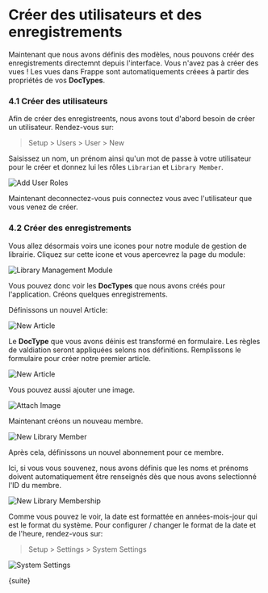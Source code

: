 # Créer des utilisateurs et des enregistrements

Maintenant que nous avons définis des modèles, nous pouvons créér des enregistrements directemnt depuis l'interface. Vous
n'avez pas à créer des vues ! Les vues dans Frappe sont automatiquements créees à partir des propriétés de vos **DocTypes**.

### 4.1 Créer des utilisateurs

Afin de créer des enregistreents, nous avons tout d'abord besoin de créer un utilisateur. Rendez-vous sur:

> Setup > Users > User > New

Saisissez un nom, un prénom ainsi qu'un mot de passe à votre utilisateur pour le créer et donnez lui les rôles  `Librarian`
 et `Library Member`.

<img class="screenshot" alt="Add User Roles" src="{{docs_base_url}}/assets/img/add_user_roles.png">

Maintenant deconnectez-vous puis connectez vous avec l'utilisateur que vous venez de créer.

### 4.2 Créer des enregistrements

Vous allez désormais voirs une icones pour notre module de gestion de librairie. Cliquez sur cette icone et vous apercevrez
la page du module:

<img class="screenshot" alt="Library Management Module" src="{{docs_base_url}}/assets/img/lib_management_module.png">

Vous pouvez donc voir les **DocTypes** que nous avons créés pour l'application. Créons quelques enregistrements.

Définissons un nouvel Article:

<img class="screenshot" alt="New Article" src="{{docs_base_url}}/assets/img/new_article_blank.png">

Le **DocType** que vous avons déinis est transformé en formulaire. Les règles de valdiation seront appliquées selons nos
définitions. Remplissons le formulaire pour créer notre premier article.

<img class="screenshot" alt="New Article" src="{{docs_base_url}}/assets/img/new_article.png">

Vous pouvez aussi ajouter une image.

<img class="screenshot" alt="Attach Image" src="{{docs_base_url}}/assets/img/attach_image.gif">

Maintenant créons un nouveau membre.

<img class="screenshot" alt="New Library Member" src="{{docs_base_url}}/assets/img/new_member.png">

Après cela, définissons un nouvel abonnement pour ce membre.

Ici, si vous vous souvenez, nous avons définis que les noms et prénoms doivent automatiquement être renseignés dès que nous
avons selectionné l'ID du membre.

<img class="screenshot" alt="New Library Membership" src="{{docs_base_url}}/assets/img/new_lib_membership.png">

Comme vous pouvez le voir, la date est formattée en années-mois-jour qui est le format du système. Pour configurer / changer 
le format de la date et de l'heure, rendez-vous sur:

> Setup > Settings > System Settings

<img class="screenshot" alt="System Settings" src="{{docs_base_url}}/assets/img/system_settings.png">

{suite}
